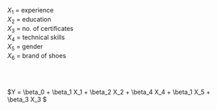 $X_1$ = experience <br/>
$X_2$ = education <br/>
$X_3$ = no. of certificates <br/>
$X_4$ = technical skills <br/>
$X_5$ = gender <br/>
$X_6$ = brand of shoes <br/>

<br/><br/>

$Y = \beta_0 + \beta_1 X_1 + \beta_2 X_2 + \beta_4 X_4 + \beta_1 X_5 + \beta_3 X_3 $